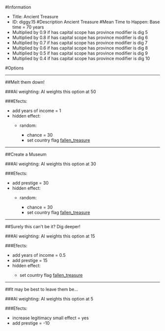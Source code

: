 #Information
 - Title: Ancient Treasure
 - ID: diggy.15
#Description
Ancient Treasure
#Mean Time to Happen:
Base time = 70 years
 - Multiplied by 0.9 if has capital scope has province modifier is dig 5
 - Multiplied by 0.8 if has capital scope has province modifier is dig 6
 - Multiplied by 0.7 if has capital scope has province modifier is dig 7
 - Multiplied by 0.6 if has capital scope has province modifier is dig 8
 - Multiplied by 0.5 if has capital scope has province modifier is dig 9
 - Multiplied by 0.4 if has capital scope has province modifier is dig 10

#Options

___
##Melt them down!

###AI weighting:
AI weights this option at 50


###Efects:<ul><li>add years of income = 1</li><li>hidden effect:</li><ul><li>random:</li><ul><li>chance = 30</li><li>set country flag [fallen_treasure](../flags/fallen_treasure.md)</li></ul></ul></ul>

___
##Create a Museum

###AI weighting:
AI weights this option at 30


###Efects:<ul><li>add prestige = 30</li><li>hidden effect:</li><ul><li>random:</li><ul><li>chance = 30</li><li>set country flag [fallen_treasure](../flags/fallen_treasure.md)</li></ul></ul></ul>

___
##Surely this can't be it? Dig deeper!

###AI weighting:
AI weights this option at 15


###Efects:<ul><li>add years of income = 0.5</li><li>add prestige = 15</li><li>hidden effect:</li><ul><li>set country flag [fallen_treasure](../flags/fallen_treasure.md)</li></ul></ul>

___
##It may be best to leave them be...

###AI weighting:
AI weights this option at 5


###Efects:<ul><li>increase legitimacy small effect = yes</li><li>add prestige = -10</li></ul>
